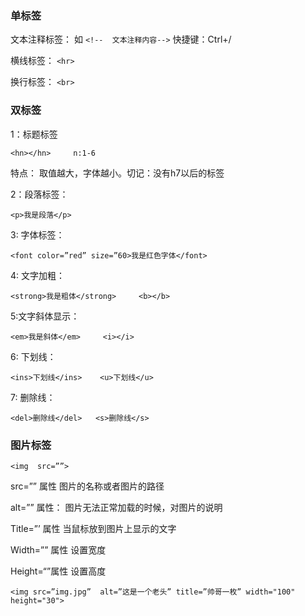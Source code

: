 ### 单标签

文本注释标签： 如  `<!--  文本注释内容-->`      快捷键：Ctrl+/

横线标签：  `<hr>`

换行标签：  `<br>`

### 双标签

1：标题标签      

	<hn></hn>     n:1-6

特点： 取值越大，字体越小。切记：没有h7以后的标签

2：段落标签：  

	<p>我是段落</p>

3: 字体标签：     

	<font color=”red” size=”60>我是红色字体</font>

4: 文字加粗：

	<strong>我是粗体</strong>     <b></b>

5:文字斜体显示：

	<em>我是斜体</em>     <i></i> 

6: 下划线：

	<ins>下划线</ins>    <u>下划线</u>

7: 删除线： 	

	<del>删除线</del>   <s>删除线</s>

### 图片标签

`<img  src=””>`

src=””  属性      图片的名称或者图片的路径

alt=””   属性： 	 图片无法正常加载的时候，对图片的说明

Title=”’ 属性  	 当鼠标放到图片上显示的文字

Width=”” 属性	 设置宽度

Height=“”属性	 设置高度

`<img src=”img.jpg”  alt=”这是一个老头” title=”帅哥一枚” width="100" height="30">`
